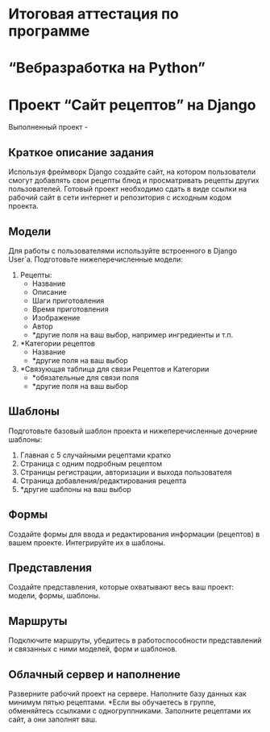 # Итоговая аттестация по программе
# “Вебразработка на Python”

# Проект “Сайт рецептов” на Django
Выполненный проект - 

## Краткое описание задания
Используя фреймворк Django создайте сайт, на котором пользователи смогут
добавлять свои рецепты блюд и просматривать рецепты других пользователей.
Готовый проект необходимо сдать в виде ссылки на рабочий сайт в сети интернет и
репозитория с исходным кодом проекта.

## Модели
Для работы с пользователями используйте встроенного в Django User`a.
Подготовьте нижеперечисленные модели:
1. Рецепты:
    * Название
    * Описание
    * Шаги приготовления
    * Время приготовления
    * Изображение
    * Автор
    * *другие поля на ваш выбор, например ингредиенты и т.п.
2. *Категории рецептов
    * Название
    * *другие поля на ваш выбор
3. *Связующая таблица для связи Рецептов и Категории
    * *обязательные для связи поля
    * *другие поля на ваш выбор
   
## Шаблоны
Подготовьте базовый шаблон проекта и нижеперечисленные дочерние шаблоны:
1. Главная с 5 случайными рецептами кратко
2. Страница с одним подробным рецептом
3. Страницы регистрации, авторизации и выхода пользователя
4. Страница добавления/редактирования рецепта
5. *другие шаблоны на ваш выбор

## Формы
Создайте формы для ввода и редактирования информации (рецептов) в вашем
проекте. Интегрируйте их в шаблоны.

## Представления
Создайте представления, которые охватывают весь ваш проект: модели, формы,
шаблоны.

## Маршруты
Подключите маршруты, убедитесь в работоспособности представлений и связанных
с ними моделей, форм и шаблонов.

## Облачный сервер и наполнение
Разверните рабочий проект на сервере. Наполните базу данных как минимум пятью
рецептами.
*Если вы обучаетесь в группе, обменяйтесь ссылками с одногруппниками.
Заполните рецептами их сайт, а они заполнят ваш.
